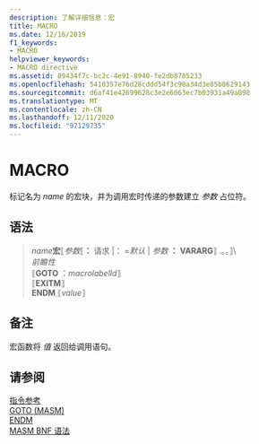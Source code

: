 ```yaml
---
description: 了解详细信息：宏
title: MACRO
ms.date: 12/16/2019
f1_keywords:
- MACRO
helpviewer_keywords:
- MACRO directive
ms.assetid: 89434f7c-bc2c-4e91-8940-fe2db8785233
ms.openlocfilehash: 5410357e76d28cddd54f3c90a34d3e85b8629143
ms.sourcegitcommit: d6af41e42699628c3e2e6063ec7b03931a49a098
ms.translationtype: MT
ms.contentlocale: zh-CN
ms.lasthandoff: 12/11/2020
ms.locfileid: "97129735"
---
```

# <a name="macro"></a>MACRO

标记名为 *name* 的宏块，并为调用宏时传递的参数建立 *参数* 占位符。

## <a name="syntax"></a>语法

> *name***宏**⟦*参数*⟦**：** 请求 |： =*默认*  |  *参数* **： VARARG**⟧ .。。⟧\  
> *前瞻性*\
⟦**GOTO** ：*macrolabelId*⟧ \
> ⟦**EXITM**⟧ \
> **ENDM** ⟦*value*⟧

## <a name="remarks"></a>备注

宏函数将 *值* 返回给调用语句。

## <a name="see-also"></a>请参阅

[指令参考](directives-reference.md)\
[GOTO (MASM) ](goto-masm.md)\
[ENDM](endm.md)\
[MASM BNF 语法](masm-bnf-grammar.md)
